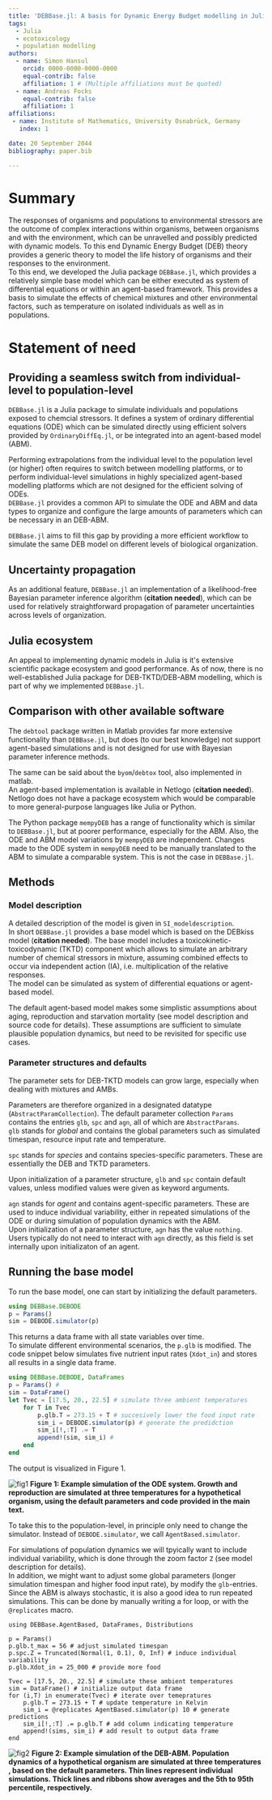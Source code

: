 ```yaml
---
title: 'DEBBase.jl: A basis for Dynamic Energy Budget modelling in Julia'
tags:
  - Julia
  - ecotoxicology
  - population modelling
authors:
  - name: Simon Hansul
    orcid: 0000-0000-0000-0000
    equal-contrib: false
    affiliation: 1 # (Multiple affiliations must be quoted)
  - name: Andreas Focks
    equal-contrib: false 
    affiliation: 1
affiliations:
 - name: Institute of Mathematics, University Osnabrück, Germany
   index: 1

date: 20 September 2044
bibliography: paper.bib

---
```

 
# Summary

The responses of organisms and populations to environmental stressors are the outcome 
of complex interactions within organisms, between organisms and with the environment, 
which can be unravelled and possibly predicted with dynamic models.
To this end Dynamic Energy Budget (DEB) theory provides a generic theory 
to model the life history of organisms and their responses to the environment. <br>
To this end, we developed the Julia package `DEBBase.jl`, which provides 
a relatively simple base model which can be either executed as system of differential equations 
or within an agent-based framework. 
This provides a basis to simulate the effects of chemical mixtures and other environmental factors,
such as temperature on isolated individuals as well as in populations.

# Statement of need

## Providing a seamless switch from individual-level to population-level

`DEBBase.jl` is a Julia package to simulate individuals and populations exposed 
to chemcial stressors. 
It defines a system of ordinary differential equations (ODE) which can be simulated directly 
using efficient solvers provided by `OrdinaryDiffEq.jl`, 
or be integrated into an agent-based model (ABM).

Performing extrapolations from the individual level to the population level (or higher) often requires to switch between modelling platforms, or to perform 
individual-level simulations in highly specialized agent-based modelling platforms which are not designed for the efficient solving of ODEs. <br>
`DEBBase.jl` provides a common API to simulate the ODE and ABM and data types
to organize and configure the large amounts of parameters which can be necessary in an DEB-ABM. <br>

`DEBBase.jl` aims to fill this gap by providing a more efficient workflow to simulate the same DEB model on different levels of biological organization. 

## Uncertainty propagation

As an additional feature, `DEBBase.jl` an implementation of a likelihood-free Bayesian parameter 
inference algorithm (**citation needed**), which can be used for relatively straightforward propagation of parameter uncertainties across levels of organization.

## Julia ecosystem

An appeal to implementing dynamic models in Julia is it's extensive scientific package ecosystem and 
good performance. As of now, there is no well-established Julia package for DEB-TKTD/DEB-ABM modelling, 
which is part of why we implemented `DEBBase.jl`.


## Comparison with other available software

The `debtool` package written in Matlab provides far more extensive functionality than `DEBBase.jl`, 
but does (to our best knowledge) not support agent-based simulations and is not designed for use 
with Bayesian parameter inference methods. <br>

The same can be said about the `byom`/`debtox` tool, also implemented in matlab. <br>
An agent-based implementation is available in Netlogo (**citation needed**). 
Netlogo does not have a package ecosystem which would be comparable to more general-purpose languages 
like Julia or Python. 

The Python package `mempyDEB` has a range of functionality which is similar to `DEBBase.jl`, 
but at poorer performance, especially for the ABM. 
Also, the ODE and ABM model variations by `mempyDEB` are independent. Changes made to the ODE system 
in `mempyDEB` need to be manually translated to the ABM to simulate a comparable system. 
This is not the case in `DEBBase.jl`.


## Methods 

### Model description 

A detailed description of the model is given in `SI_modeldescription`. <br>
In short `DEBBase.jl` provides a base model which is based on the DEBkiss model (**citation needed**). 
The base model includes a toxicokinetic-toxicodynamic (TKTD) component which allows to 
simulate an arbitrary number of chemical stressors in mixture, assuming combined effects 
to occur via independent action (IA), i.e. multiplication of the relative responses. <br>
The model can be simulated as system of differential equations or agent-based model. <br>

The default agent-based model makes some simplistic assumptions about aging, reproduction and starvation mortality (see model description and source code for details). 
These assumptions are sufficient to simulate plausible population dynamics, 
but need to be revisited for specific use cases.

### Parameter structures and defaults

The parameter sets for DEB-TKTD models can grow large, especially when dealing with mixtures 
and AMBs.

Parameters are therefore organized in a designated datatype (`AbstractParamCollection`). 
The default parameter collection `Params` contains the entries `glb`, `spc` and `agn`, all of which are `AbstractParams`. <br>
`glb` stands for *global* and contains the global parameters such as simulated timespan, resource input rate and temperature. <br>

`spc` stands for *species* and contains species-specific parameters. 
These are essentially the DEB and TKTD parameters. <br>

Upon initialization of a parameter structure, `glb` and `spc` contain default values, unless 
modified values were given as keyword arguments.

`agn` stands for *agent* and contains agent-specific parameters. These are used to induce individual variability, either in repeated simulations of the ODE or during simulation of population dynamics with the ABM. <br> 
Upon initialization of a parameter structure, `agn` has the value `nothing`. Users typically do not need to interact with `agn` directly, as this field is set internally upon initializaton of an agent.

## Running the base model

To run the base model, one can start by initializing the default parameters. <br>

```Julia
using DEBBase.DEBODE
p = Params()
sim = DEBODE.simulator(p)
```

This returns a data frame with all state variables over time. <br>
To simulate different environmental scenarios, the `p.glb` is modified. 
The code snippet below simulates five nutrient input rates (`Xdot_in`) and stores all results 
in a single data frame.

``` Julia
using DEBBase.DEBODE, DataFrames
p = Params() #
sim = DataFrame()
let Tvec = [17.5, 20., 22.5] # simulate three ambient temperatures
    for T in Tvec
        p.glb.T = 273.15 + T # succesively lower the food input rate
        sim_i = DEBODE.simulator(p) # generate the predidction
        sim_i[!,:T] .= T
        append!(sim, sim_i) #
    end
end
```

The output is visualized in Figure 1.

![fig1](fig1.png)
**Figure 1: Example simulation of the ODE system. Growth and reproduction are simulated at three temperatures for a hypothetical organism, using the default parameters and code provided in the main text.**


To take this to the population-level, in principle only need to change the simulator. 
Instead of `DEBODE.simulator`, we call `AgentBased.simulator`. <br>

For simulations of population dynamics we will tpyically want to include individual variability, which is done through the zoom factor `Z` (see model description for details). <br>
In addition, we might want to adjust some global parameters (longer simulation timespan and higher food input rate), by modify the `glb`-entries. <br>
Since the ABM is always stochastic, it is also a good idea to run repeated simulations. This can be done by manually writing a for loop, or with the `@replicates` macro.

```
using DEBBase.AgentBased, DataFrames, Distributions

p = Params()
p.glb.t_max = 56 # adjust simulated timespan 
p.spc.Z = Truncated(Normal(1, 0.1), 0, Inf) # induce individual variability 
p.glb.Xdot_in = 25_000 # provide more food 

Tvec = [17.5, 20., 22.5] # simulate these ambient temperatures
sim = DataFrame() # initialize output data frame
for (i,T) in enumerate(Tvec) # iterate over temepratures
    p.glb.T = 273.15 + T # update temperature in Kelvin
    sim_i = @replicates AgentBased.simulator(p) 10 # generate predictions
    sim_i[!,:T] .= p.glb.T # add column indicating temperature
    append!(sims, sim_i) # add result to output data frame
end
```

![fig2](fig2.png)
**Figure 2: Example simulation of the DEB-ABM. Population dynamics of a hypothetical organism are simulated at three temperatures , based on the default parameters. Thin lines represent individual simulations. Thick lines and ribbons show averages and the 5th to 95th percentile, respectively.**
